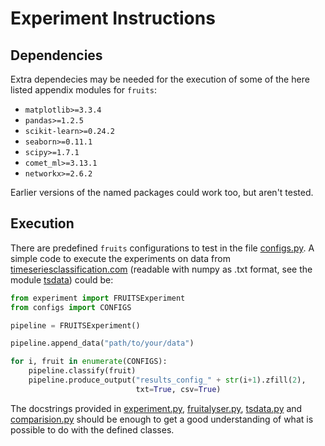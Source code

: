# Experiment Instructions

## Dependencies

Extra dependecies may be needed for the execution of some of the here listed appendix modules for ``fruits``:

- ``matplotlib>=3.3.4``
- ``pandas>=1.2.5``
- ``scikit-learn>=0.24.2``
- ``seaborn>=0.11.1``
- ``scipy>=1.7.1``
- ``comet_ml>=3.13.1``
- ``networkx>=2.6.2``

Earlier versions of the named packages could work too, but aren't tested.

## Execution

There are predefined ``fruits`` configurations to test in the file [configs.py](/experiments/configs.py).
A simple code to execute the experiments on data from [timeseriesclassification.com](https://timeseriesclassification.com) (readable with numpy as .txt format, see the module [tsdata](/experiments/tsdata.py)) could be:
```python
from experiment import FRUITSExperiment
from configs import CONFIGS

pipeline = FRUITSExperiment()

pipeline.append_data("path/to/your/data")

for i, fruit in enumerate(CONFIGS):
    pipeline.classify(fruit)
    pipeline.produce_output("results_config_" + str(i+1).zfill(2),
                            txt=True, csv=True)
```
The docstrings provided in [experiment.py](/experiments/experiment.py), [fruitalyser.py](/experiments/fruitalyser.py), [tsdata.py](/experiments/tsdata.py) and [comparision.py](/experiments/comparision.py) should be enough to get a good understanding of what is possible to do with the defined classes.
